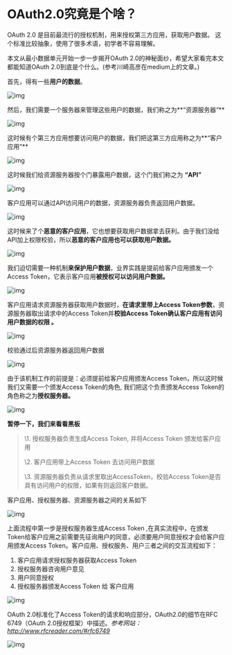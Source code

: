 # OAuth2.0究竟是个啥？



OAuth 2.0 是目前最流行的授权机制，用来授权第三方应用，获取用户数据。 这个标准比较抽象，使用了很多术语，初学者不容易理解。

本文从最小数据单元开始一步一步揭开OAuth 2.0的神秘面纱，希望大家看完本文都能知道OAuth 2.0到底是个什么。(参考川崎高彦在medium上的文章。)

首先，得有一些**用户的数据**。



![img](OAuth2.0究竟是个啥？.assets/v2-67e984247af604fe3269d4a1002c3b13_720w.jpg)





然后，我们需要一个服务器来管理这些用户的数据，我们称之为**“资源服务器“**



![img](OAuth2.0究竟是个啥？.assets/v2-3b5dfc76b11769101a95e0665c1c9e88_720w.jpg)



这时候有个第三方应用想要访问用户的数据，我们把这第三方应用称之为**“客户应用”**

![img](OAuth2.0究竟是个啥？.assets/v2-dbb5cb1070685a17f07695b3c6a6ef76_720w.jpg)



这时候我们给资源服务器按个门暴露用户数据，这个门我们称之为 **“API”**

![img](OAuth2.0究竟是个啥？.assets/v2-2b6e22ab4e94b635476bd69747053a14_720w.jpg)



客户应用可以通过API访问用户的数据，资源服务器负责返回用户数据。

![img](OAuth2.0究竟是个啥？.assets/v2-9d3acd30d0799f1f466a96c825ccb813_720w.jpg)



这时候来了个**恶意的客户应用**，它也想要获取用户数据拿去获利。由于我们没给API加上权限校验，所以**恶意的客户应用也可以获取用户数据。**



![img](OAuth2.0究竟是个啥？.assets/v2-25e3607e04076cce3a867191fbb6b694_720w.jpg)



我们迫切需要一种机制**来保护用户数据**，业界实践是提前给客户应用颁发一个Access Token，它表示客户应用**被授权可以访问用户数据。**

![img](OAuth2.0究竟是个啥？.assets/v2-7e2a150ce3f52dc7e959260968e77bc4_720w.jpg)



客户应用请求资源服务器获取用户数据时，**在请求里带上Access Token参数**，资源服务器取出请求中的Access Token并**校验Access Token确认客户应用有访问用户数据的权限 。**

![img](OAuth2.0究竟是个啥？.assets/v2-57c76a9ab4575bbc358541441fe5b3f2_720w.jpg)



校验通过后资源服务器返回用户数据



![img](OAuth2.0究竟是个啥？.assets/v2-cae7d513de34114eab111d81b98275d1_720w.jpg)



由于该机制工作的前提是：必须提前给客户应用颁发Access Token，所以这时候我们又需要一个颁发Access Token的角色, 我们把这个负责颁发Access Token的角色称之为**授权服务器。**



![img](OAuth2.0究竟是个啥？.assets/v2-99799eac47873b858501619e88a78e77_720w.jpg)



**暂停一下，我们来看看黑板**

> \1. 授权服务器负责生成Access Token, 并将Access Token 颁发给客户应用
>
> \2. 客户应用带上Access Token 去访问用户数据
>
> \3. 资源服务器负责从请求里取出AccessToken，校验Access Token是否具有访问用户的权限，如果有则返回客户数据。



客户应用、授权服务器、资源服务器之间的关系如下

![img](OAuth2.0究竟是个啥？.assets/v2-2425c7ec2f536819a915189020f8db2e_720w.jpg)



上面流程中第一步是授权服务器生成Access Token ,在真实流程中，在颁发Token给客户应用之前需要先征询用户的同意，必须要用户同意授权才会给客户应用颁发Access Token。客户应用、授权服务、用户三者之间的交互流程如下：

1. 客户应用请求授权服务器获取Access Token
2. 授权服务器咨询用户意见
3. 用户同意授权
4. 授权服务器颁发Access Token 给 客户应用

![img](OAuth2.0究竟是个啥？.assets/v2-6dd05b0eb4be08b11bfdcc7af48d972a_720w.jpg)

OAuth 2.0标准化了Access Token的请求和响应部分，OAuth2.0的细节在RFC 6749（OAuth 2.0授权框架）中描述。*参考网站：http://www.rfcreader.com/#rfc6749*



![img](OAuth2.0究竟是个啥？.assets/v2-ab3132e64a2992a9eabff82e5115ddd5_720w.jpg)



